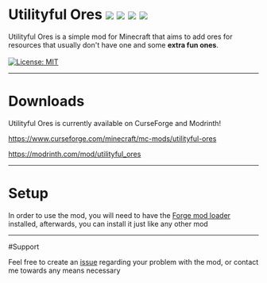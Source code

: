 
# Utilityful Ores [![](http://cf.way2muchnoise.eu/779971.svg)](https://www.curseforge.com/minecraft/mc-mods/utilityful-ores) [![](http://cf.way2muchnoise.eu/versions/779971.svg)](https://www.curseforge.com/minecraft/mc-mods/utilityful-ores) [![](http://modrinth-utils.vercel.app/api/badge/downloads?id=H3FbNL3b&logo=true)](https://modrinth.com/mod/utilityful_ores) [![](http://modrinth-utils.vercel.app/api/badge/versions?id=H3FbNL3b&logo=true)](https://modrinth.com/mod/utilityful_ores)

Utilityful Ores is a simple mod for Minecraft that aims to  add ores for resources that usually don't have one and some **extra fun ones**.  
<br>
[![License: MIT](https://img.shields.io/badge/License-MIT-yellow.svg)](https://opensource.org/licenses/MIT)
***
# Downloads  

Utilityful Ores is currently available on CurseForge and Modrinth!  

https://www.curseforge.com/minecraft/mc-mods/utilityful-ores  

https://modrinth.com/mod/utilityful_ores  

***

# Setup

In order to use the mod, you will need to have the [Forge mod loader](https://files.minecraftforge.net/net/minecraftforge/forge/index_1.18.2.html) installed, afterwards, you can install it just like any other mod  

***

#Support  

Feel free to create an [issue](https://github.com/nexonerr/UtilityfulOres/issues) regarding your problem with the mod, or contact me towards any means necessary
